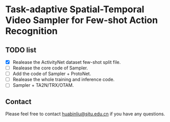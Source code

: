 # Task-adaptive Spatial-Temporal Video Sampler for Few-shot Action Recognition

## TODO list

- [x] Realease the ActivityNet dataset few-shot split file.
- [ ] Realease the core code of Sampler.
- [ ] Add the code of Sampler + ProtoNet.
- [ ] Realease the whole training and inference code.
- [ ] Sampler + TA2N/TRX/OTAM.

## Contact

Please feel free to contact huabinliu@sjtu.edu.cn if you have any questions.